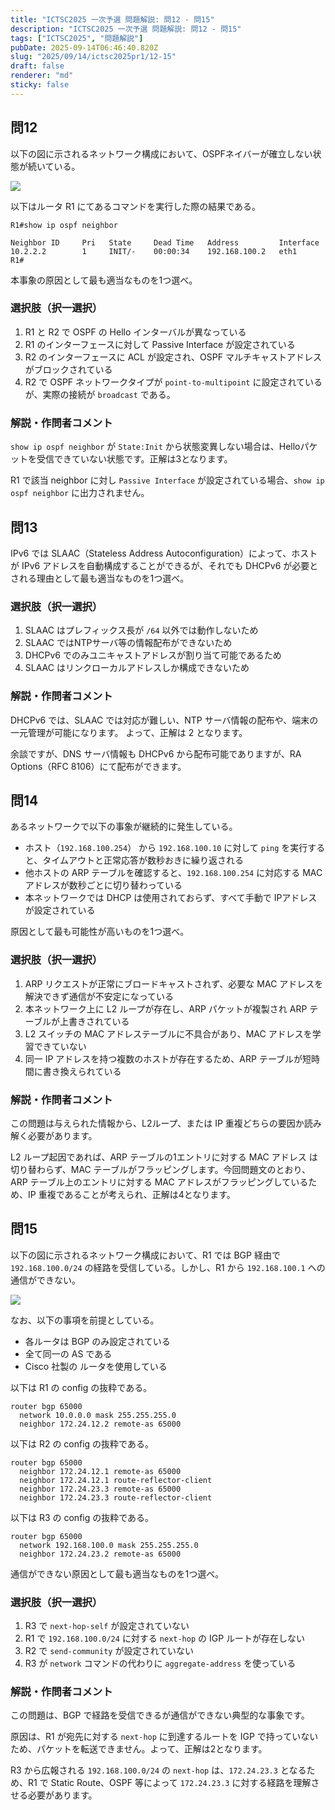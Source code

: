 ```yaml
---
title: "ICTSC2025 一次予選 問題解説: 問12 - 問15"
description: "ICTSC2025 一次予選 問題解説: 問12 - 問15"
tags: ["ICTSC2025", "問題解説"]
pubDate: 2025-09-14T06:46:40.820Z
slug: "2025/09/14/ictsc2025pr1/12-15"
draft: false
renderer: "md"
sticky: false
---
```


## 問12

以下の図に示されるネットワーク構成において、OSPFネイバーが確立しない状態が続いている。

![](/images/2025-pre-round-1st/12.png)

以下はルータ R1 にてあるコマンドを実行した際の結果である。

```
R1#show ip ospf neighbor 
 
Neighbor ID     Pri   State     Dead Time   Address         Interface 
10.2.2.2        1     INIT/-    00:00:34    192.168.100.2   eth1
R1#
```

本事象の原因として最も適当なものを1つ選べ。

### 選択肢（択一選択）

1. R1 と R2 で OSPF の Hello インターバルが異なっている
2. R1 のインターフェースに対して Passive Interface が設定されている
3. R2 のインターフェースに ACL が設定され、OSPF マルチキャストアドレスがブロックされている
4. R2 で OSPF ネットワークタイプが `point-to-multipoint` に設定されているが、実際の接続が `broadcast` である。

### 解説・作問者コメント

`show ip ospf neighbor` が `State:Init` から状態変異しない場合は、Helloパケットを受信できていない状態です。正解は3となります。

R1 で該当 neighbor に対し `Passive Interface` が設定されている場合、`show ip ospf neighbor` に出力されません。

## 問13

IPv6 では SLAAC（Stateless Address Autoconfiguration）によって、ホストが IPv6 アドレスを自動構成することができるが、それでも DHCPv6 が必要とされる理由として最も適当なものを1つ選べ。

### 選択肢（択一選択）

1. SLAAC はプレフィックス長が `/64` 以外では動作しないため
2. SLAAC ではNTPサーバ等の情報配布ができないため
3. DHCPv6 でのみユニキャストアドレスが割り当て可能であるため
4. SLAAC はリンクローカルアドレスしか構成できないため

### 解説・作問者コメント

DHCPv6 では、SLAAC では対応が難しい、NTP サーバ情報の配布や、端末の一元管理が可能になります。
よって、正解は 2 となります。

余談ですが、DNS サーバ情報も DHCPv6 から配布可能でありますが、RA Options（RFC 8106）にて配布ができます。

## 問14

あるネットワークで以下の事象が継続的に発生している。

- ホスト（`192.168.100.254`） から `192.168.100.10` に対して `ping` を実行すると、タイムアウトと正常応答が数秒おきに繰り返される
- 他ホストの ARP テーブルを確認すると、`192.168.100.254` に対応する MAC アドレスが数秒ごとに切り替わっている
- 本ネットワークでは DHCP は使用されておらず、すべて手動で IPアドレス が設定されている

原因として最も可能性が高いものを1つ選べ。

### 選択肢（択一選択）

1. ARP リクエストが正常にブロードキャストされず、必要な MAC アドレスを解決できず通信が不安定になっている
2. 本ネットワーク上に L2 ループが存在し、ARP パケットが複製され ARP テーブルが上書きされている
3. L2 スイッチの MAC アドレステーブルに不具合があり、MAC アドレスを学習できていない
4. 同一 IP アドレスを持つ複数のホストが存在するため、ARP テーブルが短時間に書き換えられている

### 解説・作問者コメント

この問題は与えられた情報から、L2ループ、または IP 重複どちらの要因か読み解く必要があります。

L2 ループ起因であれば、ARP テーブルの1エントリに対する MAC アドレス は切り替わらず、MAC テーブルがフラッピングします。今回問題文のとおり、ARP テーブル上のエントリに対する MAC アドレスがフラッピングしているため、IP 重複であることが考えられ、正解は4となります。

## 問15

以下の図に示されるネットワーク構成において、R1 では BGP 経由で `192.168.100.0/24` の経路を受信している。しかし、R1 から `192.168.100.1` への通信ができない。

![](/images/2025-pre-round-1st/15.png)

なお、以下の事項を前提としている。

- 各ルータは BGP のみ設定されている
- 全て同一の AS である
- Cisco 社製の ルータを使用している

以下は R1 の config の抜粋である。

```
router bgp 65000
  network 10.0.0.0 mask 255.255.255.0
  neighbor 172.24.12.2 remote-as 65000
```

以下は R2 の config の抜粋である。

```
router bgp 65000
  neighbor 172.24.12.1 remote-as 65000
  neighbor 172.24.12.1 route-reflector-client
  neighbor 172.24.23.3 remote-as 65000
  neighbor 172.24.23.3 route-reflector-client
```

以下は R3 の config の抜粋である。

```
router bgp 65000
  network 192.168.100.0 mask 255.255.255.0
  neighbor 172.24.23.2 remote-as 65000
```

通信ができない原因として最も適当なものを1つ選べ。

### 選択肢（択一選択）

1. R3 で `next-hop-self` が設定されていない
2. R1 で `192.168.100.0/24` に対する `next-hop` の IGP ルートが存在しない
3. R2 で `send-community` が設定されていない
4. R3 が `network` コマンドの代わりに `aggregate-address` を使っている

### 解説・作問者コメント

この問題は、BGP で経路を受信できるが通信ができない典型的な事象です。

原因は、R1 が宛先に対する `next-hop` に到達するルートを IGP で持っていないため、パケットを転送できません。よって、正解は2となります。

R3 から広報される `192.168.100.0/24` の `next-hop` は、`172.24.23.3` となるため、R1 で Static Route、OSPF 等によって `172.24.23.3` に対する経路を理解させる必要があります。
